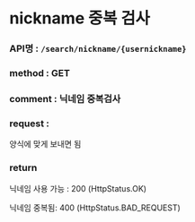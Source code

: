 # nickname 중복 검사
### API명 : `/search/nickname/{usernickname}`

### method : GET

### comment : 닉네임 중복검사

### request :
양식에 맞게 보내면 됨

### return
닉네임 사용 가능 : 200 (HttpStatus.OK)
                
닉네임 중복됨: 400 (HttpStatus.BAD_REQUEST)